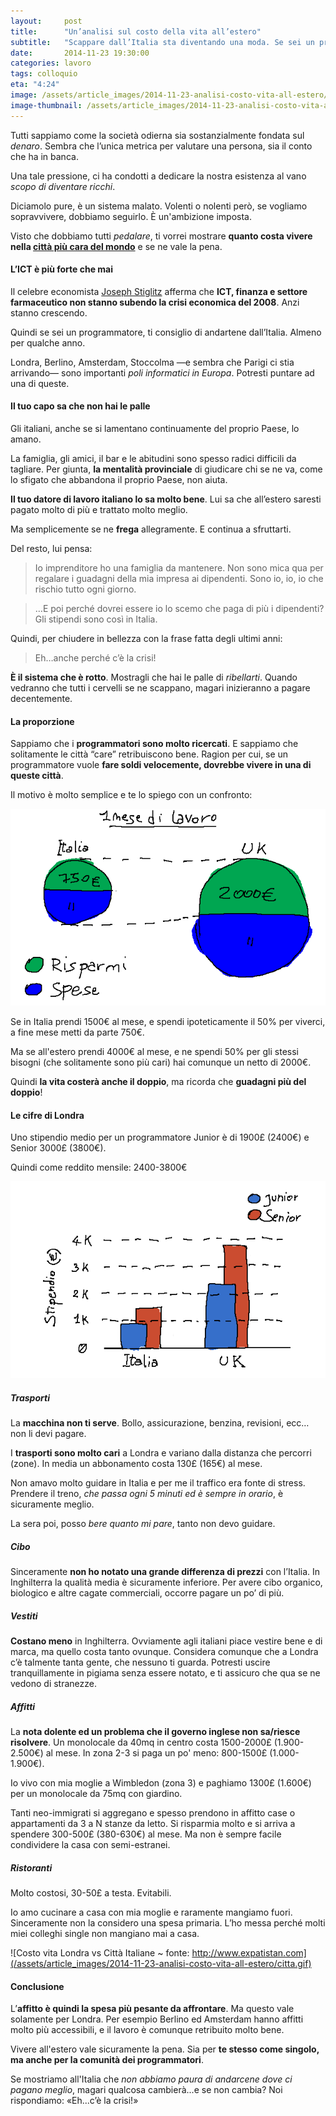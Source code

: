 ```yaml
---
layout:     post
title:      "Un’analisi sul costo della vita all’estero"
subtitle:   "Scappare dall’Italia sta diventando una moda. Se sei un programmatore dovrebbe essere un’esigenza."
date:       2014-11-23 19:30:00
categories: lavoro
tags: colloquio
eta: "4:24"
image: /assets/article_images/2014-11-23-analisi-costo-vita-all-estero/costo-vita.gif
image-thumbnail: /assets/article_images/2014-11-23-analisi-costo-vita-all-estero/costo-vita-thumb.gif
---
```


Tutti sappiamo come la società odierna sia sostanzialmente fondata sul *denaro*. 
Sembra che l’unica metrica per valutare una persona, sia il conto che ha in banca.

Una tale pressione, ci ha condotti a dedicare la nostra esistenza al vano *scopo di diventare ricchi*.

Diciamolo pure, è un sistema malato.  Volenti o nolenti però, se vogliamo sopravvivere, dobbiamo seguirlo. È un'ambizione imposta.

Visto che dobbiamo tutti *pedalare*, ti vorrei mostrare **quanto costa vivere nella [città più cara del mondo]** e se ne vale la pena.


#### L’ICT è più forte che mai
Il celebre economista [Joseph Stiglitz] afferma che **ICT, finanza e settore farmaceutico non stanno subendo la crisi economica del 2008**. Anzi stanno crescendo.

Quindi se sei un programmatore, ti consiglio di andartene dall’Italia. Almeno per qualche anno. 

Londra, Berlino, Amsterdam, Stoccolma &mdash;e sembra che Parigi ci stia arrivando&mdash; sono importanti *poli informatici in Europa*. Potresti puntare ad una di queste.

#### Il tuo capo sa che non hai le palle
Gli italiani, anche se si lamentano continuamente del proprio Paese, lo amano.

La famiglia, gli amici, il bar e le abitudini sono spesso radici difficili da tagliare.
Per giunta, **la mentalità provinciale** di giudicare chi se ne va, come lo sfigato che abbandona il proprio Paese, non aiuta.

**Il tuo datore di lavoro italiano lo sa molto bene**. Lui sa che all’estero saresti pagato molto di più e trattato molto meglio.

Ma semplicemente se ne **frega** allegramente. E continua a sfruttarti.

Del resto, lui pensa:
>Io imprenditore ho una famiglia da mantenere. Non sono mica qua per regalare i guadagni della mia impresa ai dipendenti. Sono io, io, io che rischio tutto ogni giorno.

>…E poi perché dovrei essere io lo scemo che paga di più i dipendenti? Gli stipendi sono così in Italia.

Quindi, per chiudere in bellezza con la frase fatta degli ultimi anni:
> Eh…anche perché c’è la crisi!

**È il sistema che è rotto**. Mostragli che hai le palle di *ribellarti*.
Quando vedranno che tutti i cervelli se ne scappano, magari inizieranno a pagare decentemente.


#### La proporzione
Sappiamo che i **programmatori sono molto ricercati**. E sappiamo che solitamente le città “care” retribuiscono bene. Ragion per cui, se un programmatore vuole **fare soldi velocemente, dovrebbe vivere in una di queste città**.

Il motivo è molto semplice e te lo spiego con un confronto:

![In Italia arrivi a fine mese con pochi spiccioli](/assets/article_images/2014-11-23-analisi-costo-vita-all-estero/comparazione.gif)

Se in Italia prendi 1500&euro; al mese, e spendi ipoteticamente il 50% per viverci, a fine mese metti da parte 750&euro;.

Ma se all'estero prendi 4000&euro; al mese, e ne spendi 50% per gli stessi bisogni (che solitamente sono più cari) hai comunque un netto di 2000&euro;.


Quindi **la vita costerà anche il doppio**, ma ricorda che **guadagni più del doppio**!

#### Le cifre di Londra
Uno stipendio medio per un programmatore Junior è di 1900&pound; (2400&euro;) e Senior 3000&pound; (3800&euro;).

Quindi come reddito mensile: 2400-3800&euro;

![Rapporto Stipendi (Italia - Inghilterra)](/assets/article_images/2014-11-23-analisi-costo-vita-all-estero/stipendi-barchart.gif)

##### Trasporti
La **macchina non ti serve**. Bollo, assicurazione, benzina, revisioni, ecc… non li devi pagare. 

I **trasporti sono molto cari** a Londra e variano dalla distanza che percorri (zone). In media un abbonamento costa 130&pound; (165&euro;) al mese.

Non amavo molto guidare in Italia e per me il traffico era fonte di stress. 
Prendere il treno, *che passa ogni 5 minuti ed è sempre in orario*, è sicuramente meglio.

La sera poi, posso *bere quanto mi pare*, tanto non devo guidare.

##### Cibo
Sinceramente **non ho notato una grande differenza di prezzi** con l’Italia. In Inghilterra la qualità media è sicuramente inferiore. Per avere cibo organico, biologico e altre cagate commerciali, occorre pagare un po’ di più.


##### Vestiti
**Costano meno** in Inghilterra. Ovviamente agli italiani piace vestire bene e di marca, ma quello costa tanto ovunque. Considera comunque che a Londra c’è talmente tanta gente, che nessuno ti guarda.  Potresti uscire tranquillamente in pigiama senza essere notato, e ti assicuro che qua se ne vedono di stranezze.

##### Affitti
La **nota dolente ed un problema che il governo inglese non sa/riesce risolvere**. Un monolocale da 40mq in centro costa 1500-2000&pound; (1.900-2.500&euro;) al mese. In zona 2-3 si paga un po' meno: 800-1500&pound; (1.000-1.900&euro;).

Io vivo con mia moglie a Wimbledon (zona 3) e paghiamo 1300&pound; (1.600&euro;) per un monolocale da 75mq con giardino.


Tanti neo-immigrati si aggregano e spesso prendono in affitto case o appartamenti da 3 a N stanze da letto.
Si risparmia molto e si arriva a spendere 300-500&pound; (380-630&euro;) al mese. Ma non è sempre facile condividere la casa con semi-estranei.

##### Ristoranti
Molto costosi, 30-50&pound; a testa. Evitabili.

Io amo cucinare a casa con mia moglie e raramente mangiamo fuori. Sinceramente non la considero una spesa primaria. L’ho messa perché molti miei colleghi single non mangiano mai a casa.

![Costo vita Londra vs Città Italiane ~ fonte: http://www.expatistan.com](/assets/article_images/2014-11-23-analisi-costo-vita-all-estero/citta.gif)


#### Conclusione
L’**affitto è quindi la spesa più pesante da affrontare**. Ma questo vale solamente per Londra. Per esempio Berlino ed Amsterdam hanno affitti molto più accessibili, e il lavoro è comunque retribuito molto bene.

Vivere all'estero vale sicuramente la pena. Sia per **te stesso come singolo, ma anche per la comunità dei programmatori**. 

Se mostriamo all'Italia che *non abbiamo paura di andarcene dove ci pagano meglio*, magari qualcosa cambierà...e se non cambia? 
Noi rispondiamo: &laquo;Eh...c’è la crisi!&raquo;



[Joseph Stiglitz]: http://www.josephstiglitz.com/
[città più cara del mondo]: http://www.theguardian.com/uk-news/2014/sep/23/london-overtakes-hong-kong-worlds-most-expensive-city
